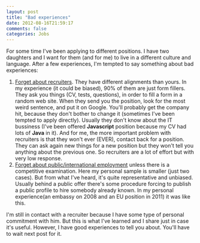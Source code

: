 ```yaml
---
layout: post
title: "Bad experiences"
date: 2012-08-16T21:59:17
comments: false
categories: Jobs
---
```


For some time I've been applying to different positions. I have two daughters and I want for them (and for me) to live in a different culture and language. After a few experiences, I'm tempted to say something about bad experiences:<div><ol><li><u>Forget about recruiters</u>. They have different alignments than yours. In my experience (it could be biased), 90% of them are just form fillers. They ask you things (CV, tests, questions), in order to fill a form in a random web site. When they send you the position, look for the most weird sentence, and put it on Google. You'll probably get the company hit, because they don't bother to change it (sometimes I've been tempted to apply directly). Usually they don't know about the IT bussiness (I've been offered <b>Javascript</b> position because my CV had lots of <b>Java</b> in it). And for me, the more important problem with recruiters is that they won't ever (EVER), contact back for a position. They can ask again new things for a new position but they won't tell you anything about the previous one. So recruiters are a lot of effort but with very low response.</li><li><u>Forget about public/international employment</u> unless there is a competitive examination. Here my personal sample is smaller (just two cases). But from what I've heard, it's quite representative and unbiased. Usually behind a public offer there's some procedure forcing to publish a public profile to hire somebody already known. In my personal experience(an embassy on 2008 and an EU position in 2011) it was like this.</li></ol><div>I'm still in contact with a recruiter because I have some type of personal commitment with him. But this is what I've learned and I share just in case it's useful. However, I have good experiences to tell you about. You'll have to wait next post for it.</div><div><br /></div></div>
